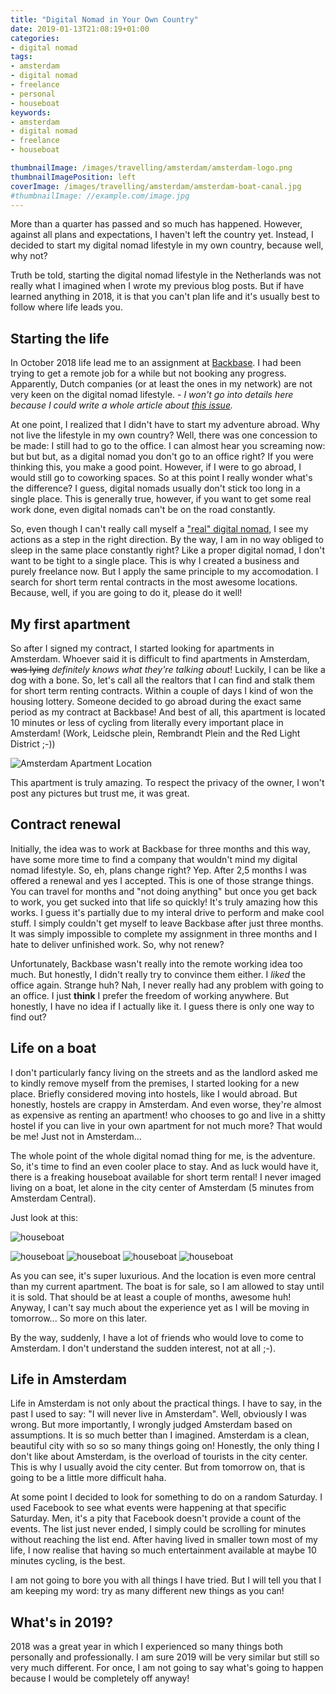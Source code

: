 ```yaml
---
title: "Digital Nomad in Your Own Country"
date: 2019-01-13T21:08:19+01:00
categories:
- digital nomad
tags:
- amsterdam
- digital nomad
- freelance
- personal
- houseboat
keywords:
- amsterdam
- digital nomad
- freelance
- houseboat

thumbnailImage: /images/travelling/amsterdam/amsterdam-logo.png
thumbnailImagePosition: left
coverImage: /images/travelling/amsterdam/amsterdam-boat-canal.jpg
#thumbnailImage: //example.com/image.jpg
---
```


More than a quarter has passed and so much has happened. 
However, against all plans and expectations, I haven't left the country yet. 
Instead, I decided to start my digital nomad lifestyle in my own country, because well, why not? 

<!--more-->

Truth be told, starting the digital nomad lifestyle in the Netherlands was not really what I imagined when I wrote my previous blog posts.
But if have learned anything in 2018, it is that you can't plan life and it's usually best to follow where life leads you.  

## Starting the life 
In October 2018 life lead me to an assignment at [Backbase](https://www.backbse.com). 
I had been trying to get a remote job for a while but not booking any progress. 
Apparently, Dutch companies (or at least the ones in my network) are not very keen on the digital nomad lifestyle. - _I won't go into 
details here because I could write a whole article about [this issue](https://lovetoautomate.it/2018/09/my-thoughts-on-working-remotely/)._ 

At one point, I realized that I didn't have to start my adventure abroad. Why not live the lifestyle in my own country? 
Well, there was one concession to be made: I still had to go to the office. I can almost hear you screaming now: but but but, as a digital nomad you don't go to an office right?
If you were thinking this, you make a good point. However, if I were to go abroad, I would still go to coworking spaces. So at this point I really wonder what's the difference?
I guess, digital nomads usually don't stick too long in a single place. This is generally true, however, if you want to get some real work done, even digital nomads can't be on the road constantly.

So, even though I can't really call myself a ["real" digital nomad](https://www.digitalnomadsoul.com/what-is-a-digital-nomad/), I see my actions as a step in the right direction. 
By the way, I am in no way obliged to sleep in the same place constantly right? Like a proper digital nomad, I don't want to be tight to a single place.
This is why I created a business and purely freelance now. But I apply the same principle to my accomodation. 
I search for short term rental contracts in the most awesome locations. Because, well, if you are going to do it, please do it well! 

## My first apartment

So after I signed my contract, I started looking for apartments in Amsterdam. Whoever said it is difficult to find apartments in Amsterdam,  ~~was lying~~ _definitely knows what they're talking about_!
Luckily, I can be like a dog with a bone. So, let's call all the realtors that I can find and stalk them for short term renting contracts.
Within a couple of days I kind of won the housing lottery. Someone decided to go abroad during the exact same period as my contract at Backbase! 
And best of all, this apartment is located 10 minutes or less of cycling from literally every important place in Amsterdam! (Work, Leidsche plein, Rembrandt Plein and the Red Light District ;-))

![Amsterdam Apartment Location](/images/travelling/amsterdam/apartment-location.png#floatright) 

This apartment is truly amazing. To respect the privacy of the owner, I won't post any pictures but trust me, it was great.

## Contract renewal

Initially, the idea was to work at Backbase for three months and this way, have some more time to find a company that wouldn't mind my digital nomad lifestyle. 
So, eh, plans change right? Yep. After 2,5 months I was offered a renewal and yes I accepted. 
This is one of those strange things. You can travel for months and "not doing anything" but once you get back to work, you get sucked into that life so quickly! 
It's truly amazing how this works. I guess it's partially due to my interal drive to perform and make cool stuff.
I simply couldn't get myself to leave Backbase after just three months. 
It was simply impossible to complete my assignment in three months and I hate to deliver unfinished work. So, why not renew?

Unfortunately, Backbase wasn't really into the remote working idea too much. But honestly, I didn't really try to convince them either.
I _liked_ the office again. Strange huh? Nah, I never really had any problem with going to an office. 
I just __think__ I prefer the freedom of working anywhere. But honestly, I have no idea if I actually like it. I guess there is only one way to find out?

## Life on a boat

I don't particularly fancy living on the streets and as the landlord asked me to kindly remove myself from the premises, I started looking for a new place.
Briefly considered moving into hostels, like I would abroad. But honestly, hostels are crappy in Amsterdam. And even worse, they're almost as expensive as renting an apartment!
who chooses to go and live in a shitty hostel if you can live in your own apartment for not much more? That would be me! Just not in Amsterdam...

The whole point of the whole digital nomad thing for me, is the adventure. So, it's time to find an even cooler place to stay.
And as luck would have it, there is a freaking houseboat available for short term rental! 
I never imaged living on a boat, let alone in the city center of Amsterdam (5 minutes from Amsterdam Central).

Just look at this:

![houseboat](/images/travelling/amsterdam/woonboot1.jpg)

![houseboat](/images/travelling/amsterdam/woonboot2.jpg#floatleft) 
![houseboat](/images/travelling/amsterdam/woonboot3.jpg#floatleft) 
![houseboat](/images/travelling/amsterdam/woonboot4.jpg#floatleft) 
![houseboat](/images/travelling/amsterdam/woonboot5.jpg#floatleft) 

<div style="clear: both;"></div> 

As you can see, it's super luxurious. And the location is even more central than my current apartment.
The boat is for sale, so I am allowed to stay until it is sold. That should be at least a couple of months, awesome huh! 
Anyway, I can't say much about the experience yet as I will be moving in tomorrow... So more on this later.

By the way, suddenly, I have a lot of friends who would love to come to Amsterdam. I don't understand the sudden interest, not at all ;-).

## Life in Amsterdam

Life in Amsterdam is not only about the practical things. I have to say, in the past I used to say: "I will never live in Amsterdam". 
Well, obviously I was wrong. But more importantly, I wrongly judged Amsterdam based on assumptions. It is so much better than I imagined. 
Amsterdam is a clean, beautiful city with so so so many things going on! 
Honestly, the only thing I don't like about Amsterdam, is the overload of tourists in the city center. This is why I usually avoid the city center.
But from tomorrow on, that is going to be a little more difficult haha.

At some point I decided to look for something to do on a random Saturday. I used Facebook to see what events were happening at that specific Saturday.
Men, it's a pity that Facebook doesn't provide a count of the events. The list just never ended, I simply could be scrolling for minutes without reaching the list end.
After having lived in smaller town most of my life, I now realise that having so much entertainment available at maybe 10 minutes cycling, is the best.

I am not going to bore you with all things I have tried. But I will tell you that I am keeping my word: try as many different new things as you can! 
    

## What's in 2019?

2018 was a great year in which I experienced so many things both personally and professionally. 
I am sure 2019 will be very similar but still so very much different. 
For once, I am not going to say what's going to happen because I would be completely off anyway!
